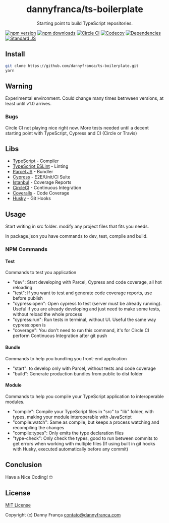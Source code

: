 <h1 align="center">dannyfranca/ts-boilerplate</h1>
<p align="center">Starting point to build TypeScript repositories.</p>
<p align="center">

[![npm version][npm-version-src]][npm-version-href]
[![npm downloads][npm-downloads-src]][npm-downloads-href]
[![Circle CI][circle-ci-src]][circle-ci-href]
[![Codecov][coveralls-src]][coveralls-href]
[![Dependencies][david-dm-src]][david-dm-href]
[![Standard JS][standard-js-src]][standard-js-href]

</p>

## Install

```bash
git clone https://github.com/dannyfranca/ts-boilerplate.git
yarn
```

## Warning

Experimental environment. Could change many times betnween versions, at least until v1.0 arrives.

### Bugs

Circle CI not playing nice right now. More tests needed until a decent starting point with TypeScript, Cypress and CI (Circle or Travis)

## Libs

* [TypeScript](https://www.typescriptlang.org) - Compiler
* [TypeScript ESLint](https://typescript-eslint.io) - Linting
* [Parcel JS](https://parceljs.org) - Bundler
* [Cypress](https://www.cypress.io) - E2E/Unit/CI Suite
* [Istanbul](https://istanbul.js.org) - Coverage Reports
* [CircleCI](https://circleci.com) - Continuous Integration
* [Coveralls](https://coveralls.io) - Code Coverage
* [Husky](https://github.com/typicode/husky) - Git Hooks

## Usage

Start writing in src folder. modify any project files that fits you needs.

In package.json you have commands to dev, test, compile and build.

### NPM Commands

#### Test

Commands to test you application

* "dev": Start developing with Parcel, Cypress and code coverage, all hot reloading
* "test": If you want to test and generate code coverage reports, use before publish
* "cypress:open": Open cypress to test (server must be already running). Useful if you are already developing and just need to make some tests, without reload the whole process
* "cypress:run": Run tests in terminal, without UI. Useful the same way cypress:open is
* "coverage": You don't need to run this command, it's for Circle CI perform Continuous Integration after git push

#### Bundle

Commands to help you bundling you front-end application

* "start": to develop only with Parcel, without tests and code coverage
* "build": Generate production bundles from public to dist folder

#### Module

Commands to help you compile your TypeScript application to interoperable modules.

* "compile": Compile your TypeScript files in "src" to "lib" folder, with types, making your module interoperable with JavaScript
* "compile:watch": Same as compile, but keeps a process watching and recompiling the changes
* "compile:types": Only emits the type declaration files
* "type-check": Only check the types, good to run between commits to get errors when working with multiple files (If using built in git hooks with Husky, executed automatically before any commit)

## Conclusion

Have a Nice Coding! 🤓

## License

[MIT License](./LICENSE)

Copyright (c) Danny França <contato@dannyfranca.com>

<!-- Badges -->
[npm-version-src]: https://img.shields.io/npm/dt/@dannyfranca/ts-boilerplate.svg?style=flat-square&logo=npm
[npm-version-href]: https://npmjs.com/package/@dannyfranca/ts-boilerplate

[npm-downloads-src]: https://img.shields.io/npm/v/@dannyfranca/ts-boilerplate/latest.svg?style=flat-square&logo=npm
[npm-downloads-href]: https://npmjs.com/package/@dannyfranca/ts-boilerplate

[circle-ci-src]: https://img.shields.io/circleci/project/github/dannyfranca/ts-boilerplate?style=svg?style=flat-square&logo=circleci
[circle-ci-href]: https://circleci.com/gh/dannyfranca/ts-boilerplate

[coveralls-src]: https://img.shields.io/coveralls/github/dannyfranca/ts-boilerplate?style=flat-square
[coveralls-href]: https://coveralls.io/github/dannyfranca/ts-boilerplate

[david-dm-src]: https://david-dm.org/dannyfranca/ts-boilerplate/status.svg?style=flat-square
[david-dm-href]: https://david-dm.org/dannyfranca/ts-boilerplate

[standard-js-src]: https://img.shields.io/badge/code_style-standard-brightgreen?style=flat-square
[standard-js-href]: https://standardjs.com
